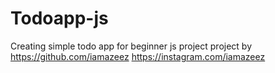 # Todoapp-js
Creating simple todo app for beginner js project
project by
https://github.com/iamazeez
https://instagram.com/iamazeez
